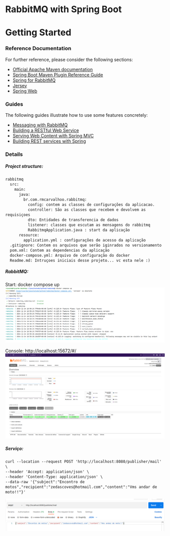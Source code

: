 # RabbitMQ with Spring Boot 

# Getting Started

### Reference Documentation

For further reference, please consider the following sections:

* [Official Apache Maven documentation](https://maven.apache.org/guides/index.html)
* [Spring Boot Maven Plugin Reference Guide](https://docs.spring.io/spring-boot/3.4.0/maven-plugin)
* [Spring for RabbitMQ](https://docs.spring.io/spring-boot/3.4.0/reference/messaging/amqp.html)
* [Jersey](https://docs.spring.io/spring-boot/3.4.0/reference/web/servlet.html#web.servlet.jersey)
* [Spring Web](https://docs.spring.io/spring-boot/3.4.0/reference/web/servlet.html)

### Guides

The following guides illustrate how to use some features concretely:

* [Messaging with RabbitMQ](https://spring.io/guides/gs/messaging-rabbitmq/)
* [Building a RESTful Web Service](https://spring.io/guides/gs/rest-service/)
* [Serving Web Content with Spring MVC](https://spring.io/guides/gs/serving-web-content/)
* [Building REST services with Spring](https://spring.io/guides/tutorials/rest/)

### Details

##### Project structure:
````
rabbitmq
  src:
    main:
      java:
        br.com.rmcarvalhoo.rabbitmq:
          config: contem as classes de configurações da aplicacao.
          controller: São as classes que recebem e devolvem as requisiçoes
          dto: Entidades de transferencia de dados
          listener: classes que escutam as mensagens do rabbitmq
          RabbitmqApplication.java : start da aplicação 				
      resource:
        application.yml : configurações de acesso da aplicação
  .gitignore: Contem os arquivos que serão iginrados no versionamento
  pom.xml: Contem as dependencias da aplicação
  docker-compose.yml: Arquivo de configuração do docker
  Readme.md: Intruçoes iniciais desse projeto... vc esta nele :)
````

##### RabbitMQ:
Start: docker compose up
![img_2.png](img_2.png)

Console: http://localhost:15672/#/
![img.png](img.png)


##### Serviço:

```
curl --location --request POST 'http://localhost:8080/publisher/mail' \
--header 'Accept: application/json' \
--header 'Content-Type: application/json' \
--data-raw '{"subject":"Encontro de motos","recipient":"zedascoves@hotmail.com","content":"Vms andar de moto!!"}'
``` 

![img_1.png](img_1.png)
